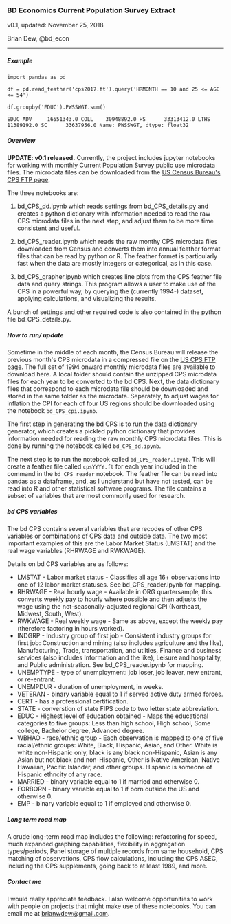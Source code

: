 ### BD Economics Current Population Survey Extract

v0.1, updated: November 25, 2018

Brian Dew, @bd_econ

-----

##### Example



`import pandas as pd`

`df = pd.read_feather('cps2017.ft').query('HRMONTH == 10 and 25 <= AGE <= 54')`

`df.groupby('EDUC').PWSSWGT.sum()`

`EDUC
ADV     16551343.0
COLL    30948892.0
HS      33313412.0
LTHS    11389192.0
SC      33637956.0
Name: PWSSWGT, dtype: float32`

##### Overview

**UPDATE: v0.1 released.** Currently, the project includes jupyter notebooks for working with monthly Current Population Survey public use microdata files. The microdata files can be downloaded from the [US Census Bureau's CPS FTP page](https://thedataweb.rm.census.gov/ftp/cps_ftp.html). 

The three notebooks are:

1) bd_CPS_dd.ipynb which reads settings from bd_CPS_details.py and creates a python dictionary with information needed to read the raw CPS microdata files in the next step, and adjust them to be more time consistent and useful. 

2) bd_CPS_reader.ipynb which reads the raw monthy CPS microdata files downloaded from Census and converts them into annual feather format files that can be read by python or R. The feather formet is particularly fast when the data are mostly integers or categorical, as in this case. 

3) bd_CPS_grapher.ipynb which creates line plots from the CPS feather file data and query strings. This program allows a user to make use of the CPS in a powerful way, by querying the (currently 1994-) dataset, applying calculations, and visualizing the results. 

A bunch of settings and other required code is also contained in the python file bd_CPS_details.py.

##### How to run/ update

Sometime in the middle of each month, the Census Bureau will release the previous month's CPS microdata in a compressed file on the [US CPS FTP page](https://thedataweb.rm.census.gov/ftp/cps_ftp.html). The full set of 1994 onward monthly microdata files are available to download here. A local folder should contain the unzipped CPS microdata files for each year to be converted to the bd CPS. Next, the data dictionary files that correspond to each microdata file should be downloaded and stored in the same folder as the microdata. Separately, to adjust wages for inflation the CPI for each of four US regions should be downloaded using the notebook `bd_CPS_cpi.ipynb`. 

The first step in generating the bd CPS is to run the data dictionary generator, which creates a pickled python dictionary that provides information needed for reading the raw monthly CPS microdata files. This is done by running the notebook called `bd_CPS_dd.ipynb`. 

The next step is to run the notebook called `bd_CPS_reader.ipynb`. This will create a feather file called `cpsYYYY.ft` for each year included in the command in the `bd_CPS_reader` notebook. The feather file can be read into pandas as a dataframe, and, as I understand but have not tested, can be read into R and other statistical software programs. The file contains a subset of variables that are most commonly used for research. 

##### bd CPS variables

The bd CPS contains several variables that are recodes of other CPS variables or combinations of CPS data and outside data. The two most important examples of this are the Labor Market Status (LMSTAT) and the real wage variables (RHRWAGE and RWKWAGE). 

Details on bd CPS variables are as follows:

* LMSTAT - Labor market status - Classifies all age 16+ observations into one of 12 labor market statuses. See bd_CPS_reader.ipynb for mapping.
* RHRWAGE - Real hourly wage - Available in ORG quartersample, this converts weekly pay to hourly where possible and then adjusts the wage using the not-seasonally-adjusted regional CPI (Northeast, Midwest, South, West). 
* RWKWAGE - Real weekly wage - Same as above, except the weekly pay (therefore factoring in hours worked).
* INDGRP - Industry group of first job - Consistent industry groups for first job: Construction and mining (also includes agriculture and the like), Manufacturing, Trade, transportation, and utilties, Finance and business services (also includes Information and the like), Leisure and hospitality, and Public administration. See bd_CPS_reader.ipynb for mapping. 
* UNEMPTYPE - type of unemployment: job loser, job leaver, new entrant, or re-entrant. 
* UNEMPDUR - duration of unemployment, in weeks.
* VETERAN - binary variable equal to 1 if served active duty armed forces.
* CERT - has a professional certification. 
* STATE - converstion of state FIPS code to two letter state abbreviation.
* EDUC - Highest level of education obtained - Maps the educational categories to five groups: Less than high school, High school, Some college, Bachelor degree, Advanced degree.
* WBHAO - race/ethnic group - Each observation is mapped to one of five racial/ethnic groups: White, Black, Hispanic, Asian, and Other. White is white non-Hispanic only, black is any black non-Hispanic, Asian is any Asian but not black and non-Hispanic, Other is Native American, Native Hawaiian, Pacific Islander, and other groups. Hispanic is someone of Hispanic ethncity of any race. 
* MARRIED - binary variable equal to 1 if married and otherwise 0.
* FORBORN - binary variable equal to 1 if born outside the US and otherwise 0.
* EMP - binary variable equal to 1 if employed and otherwise 0.

##### Long term road map 

A crude long-term road map includes the following: refactoring for speed, much expanded graphing capabilities, flexibility in aggregation types/periods, Panel storage of multiple records from same household, CPS matching of observations, CPS flow calculations, including the CPS ASEC, including the CPS supplements, going back to at least 1989, and more. 

##### Contact me

I would really appreciate feedback. I also welcome opportunities to work with people on projects that might make use of these notebooks. You can email me at brianwdew@gmail.com.
